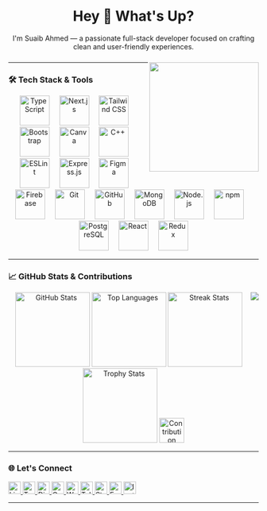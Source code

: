 
<h1 align="center">Hey 👋 What's Up?</h1>

<p align="center">I'm Suaib Ahmed — a passionate full-stack developer focused on crafting clean and user-friendly experiences.</p>

###

<img align="right" height="220" src="https://i.ibb.co/KxWD8Btj/photo-2025-06-26-13-05-03.jpg" />

---

### 🛠 Tech Stack & Tools

<div align="center">
  <img src="https://skillicons.dev/icons?i=ts" height="60" alt="TypeScript" />
  <img width="12" />
  <img src="https://skillicons.dev/icons?i=nextjs" height="60" alt="Next.js" />
  <img width="12" />
  <img src="https://skillicons.dev/icons?i=tailwind" height="60" alt="Tailwind CSS" />
  <img width="12" />
  <img src="https://skillicons.dev/icons?i=bootstrap" height="60" alt="Bootstrap" />
  <img width="12" />
  <img src="https://cdn.jsdelivr.net/gh/devicons/devicon/icons/canva/canva-original.svg" height="60" alt="Canva" />
  <img width="12" />
  <img src="https://cdn.jsdelivr.net/gh/devicons/devicon/icons/cplusplus/cplusplus-original.svg" height="60" alt="C++" />
  <img width="12" />
  <img src="https://cdn.jsdelivr.net/gh/devicons/devicon/icons/eslint/eslint-original.svg" height="60" alt="ESLint" />
  <img width="12" />
  <img src="https://skillicons.dev/icons?i=express" height="60" alt="Express.js" />
  <img width="12" />
  <img src="https://cdn.jsdelivr.net/gh/devicons/devicon/icons/figma/figma-original.svg" height="60" alt="Figma" />
  <img width="12" />
  <img src="https://cdn.jsdelivr.net/gh/devicons/devicon/icons/firebase/firebase-plain.svg" height="60" alt="Firebase" />
  <img width="12" />
  <img src="https://cdn.jsdelivr.net/gh/devicons/devicon/icons/git/git-plain-wordmark.svg" height="60" alt="Git" />
  <img width="12" />
  <img src="https://skillicons.dev/icons?i=github" height="60" alt="GitHub" />
  <img width="12" />
  <img src="https://cdn.jsdelivr.net/gh/devicons/devicon/icons/mongodb/mongodb-original-wordmark.svg" height="60" alt="MongoDB" />
  <img width="12" />
  <img src="https://cdn.jsdelivr.net/gh/devicons/devicon/icons/nodejs/nodejs-original-wordmark.svg" height="60" alt="Node.js" />
  <img width="12" />
  <img src="https://cdn.jsdelivr.net/gh/devicons/devicon/icons/npm/npm-original-wordmark.svg" height="60" alt="npm" />
  <img width="12" />
  <img src="https://cdn.jsdelivr.net/gh/devicons/devicon/icons/postgresql/postgresql-original-wordmark.svg" height="60" alt="PostgreSQL" />
  <img width="12" />
  <img src="https://cdn.simpleicons.org/react/61DAFB" height="60" alt="React" />
  <img width="12" />
  <img src="https://cdn.jsdelivr.net/gh/devicons/devicon/icons/redux/redux-original.svg" height="60" alt="Redux" />
</div>

---

### 📈 GitHub Stats & Contributions

<img align="right" src="https://visitor-badge.laobi.icu/badge?page_id=suaib022.suaib022&" />

<div align="center">
  <img src="https://github-readme-stats.vercel.app/api?username=suaib022&hide_title=true&show_icons=true&theme=gotham&hide_border=false" height="150" alt="GitHub Stats" />
  <img src="https://github-readme-stats.vercel.app/api/top-langs?username=suaib022&layout=compact&card_width=320&langs_count=7&theme=gotham&hide_border=true" height="150" alt="Top Languages" />
  <img src="https://streak-stats.demolab.com?user=suaib022&mode=daily&theme=gotham&hide_border=false" height="150" alt="Streak Stats" />
  <img src="https://github-profile-trophy.vercel.app?username=suaib022&theme=gitdimmed&column=4&row=5&margin-w=10&margin-h=8&no-bg=true&no-frame=true" height="150" alt="Trophy Stats" />
  <img src="https://github-readme-activity-graph.vercel.app/graph?username=suaib022&radius=10&theme=gotham&area=true&hide_border=false&custom_title=Contribution%20Graph" height="50" alt="Contribution Graph" />
</div>

---

### 🌐 Let's Connect

<div align="left">
  <a href="https://www.linkedin.com/in/suaib-ahmed-safi-515399310" target="_blank">
    <img src="https://img.shields.io/static/v1?message=LinkedIn&logo=linkedin&color=0077B5&style=for-the-badge" height="25" alt="LinkedIn" />
  </a>
  <a href="https://twitter.com/safi_188" target="_blank">
    <img src="https://img.shields.io/static/v1?message=Twitter&logo=twitter&color=1DA1F2&style=for-the-badge" height="25" alt="Twitter" />
  </a>
  <a href="https://discord.com/users/safi3917" target="_blank">
    <img src="https://img.shields.io/static/v1?message=Discord&logo=discord&color=7289DA&style=for-the-badge" height="25" alt="Discord" />
  </a>
  <a href="mailto:ssa222158@gmail.com" target="_blank">
    <img src="https://img.shields.io/static/v1?message=Gmail&logo=gmail&color=D14836&style=for-the-badge" height="25" alt="Gmail" />
  </a>
  <a href="https://wa.me/8801867271008" target="_blank">
    <img src="https://img.shields.io/static/v1?message=WhatsApp&logo=whatsapp&color=25D366&style=for-the-badge" height="25" alt="WhatsApp" />
  </a>
  <a href="https://t.me/suaib19" target="_blank">
    <img src="https://img.shields.io/static/v1?message=Telegram&logo=telegram&color=2CA5E0&style=for-the-badge" height="25" alt="Telegram" />
  </a>
  <a href="https://stackoverflow.com/users/23154506" target="_blank">
    <img src="https://img.shields.io/static/v1?message=Stack Overflow&logo=stackoverflow&color=FE7A16&style=for-the-badge" height="25" alt="Stack Overflow" />
  </a>
  <a href="https://www.facebook.com/safi0219" target="_blank">
    <img src="https://img.shields.io/static/v1?message=Facebook&logo=facebook&color=1877F2&style=for-the-badge" height="25" alt="Facebook" />
  </a>
  <a href="https://www.instagram.com/_safi._.19" target="_blank">
    <img src="https://img.shields.io/static/v1?message=Instagram&logo=instagram&color=E4405F&style=for-the-badge" height="25" alt="Instagram" />
  </a>
</div>

---


